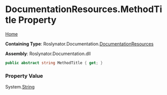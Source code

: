 <a name="_top"></a>

# DocumentationResources\.MethodTitle Property

[Home](../../../../README.md#_top)

**Containing Type**: Roslynator\.Documentation\.[DocumentationResources](../README.md#_top)

**Assembly**: Roslynator\.Documentation\.dll

```csharp
public abstract string MethodTitle { get; }
```

### Property Value

System\.[String](https://docs.microsoft.com/en-us/dotnet/api/system.string)


